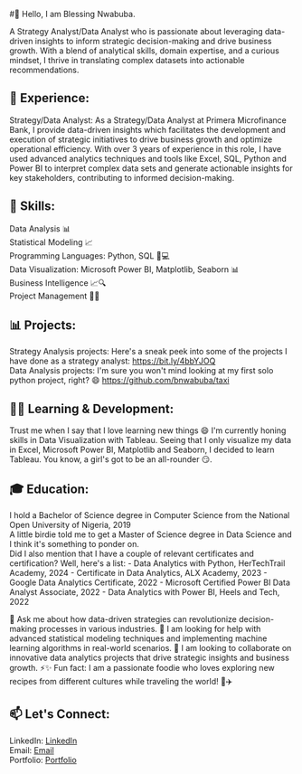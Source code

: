 #👋 Hello, I am Blessing Nwabuba.

A Strategy Analyst/Data Analyst who is passionate about leveraging data-driven insights to inform strategic decision-making and drive business growth. With a blend of analytical skills, domain expertise, and a curious mindset, I thrive in translating complex datasets into actionable recommendations.

## 💼 Experience:
Strategy/Data Analyst: As a Strategy/Data Analyst at Primera Microfinance Bank, I provide data-driven insights which facilitates the development and execution of strategic initiatives to drive business growth and optimize operational efficiency. With over 3 years of experience in this role, I have used advanced analytics techniques and tools like Excel, SQL, Python and Power BI to interpret complex data sets and generate actionable insights for key stakeholders, contributing to informed decision-making.

## 🚀 Skills:
Data Analysis 📊 <br>
Statistical Modeling 📈 <br>
Programming Languages: Python, SQL 🐍💻 <br>
Data Visualization: Microsoft Power BI, Matplotlib, Seaborn 📊 <br>
Business Intelligence 📈🔍 <br>
Project Management 📅🚀 <br>

## 📊 Projects:
Strategy Analysis projects: Here's a sneak peek into some of the projects I have done as a strategy analyst: https://bit.ly/4bbYJOQ  <br>
Data Analysis projects: I'm sure you won't mind looking at my first solo python project, right? 😄 https://github.com/bnwabuba/taxi

## 🌱🔭 Learning & Development:
Trust me when I say that I love learning new things 😄 
I'm currently honing skills in Data Visualization with Tableau. Seeing that I only visualize my data in Excel, Microsoft Power BI, Matplotlib and Seaborn, I decided to learn Tableau. You know, a girl's got to be an all-rounder 😏.  

## 🎓 Education:
I hold a Bachelor of Science degree in Computer Science from the National Open University of Nigeria, 2019 <br>
A little birdie told me to get a Master of Science degree in Data Science and I think it's something to ponder on. <br>
Did I also mention that I have a couple of relevant certificates and certification? Well, here's a list:
         - Data Analytics with Python, HerTechTrail Academy, 2024 
         - Certificate in Data Analytics, ALX Academy, 2023
         - Google Data Analytics Certificate, 2022
         - Microsoft Certified Power BI Data Analyst Associate, 2022
         - Data Analytics with Power BI, Heels and Tech, 2022

💬 Ask me about how data-driven strategies can revolutionize decision-making processes in various industries.
🤔 I am looking for help with advanced statistical modeling techniques and implementing machine learning algorithms in real-world scenarios.
👯 I am looking to collaborate on innovative data analytics projects that drive strategic insights and business growth.
⚡✨ Fun fact: I am a passionate foodie who loves exploring new recipes from different cultures while traveling the world! 🍲✈️ 

## 📫 Let's Connect:
LinkedIn: [LinkedIn](https://www.linkedin.com/in/blessing-nwabuba) <br>
Email: [Email](blessingnwabuba@gmail.com) <br>
Portfolio: [Portfolio](https://github.com/bnwabuba) <br>
